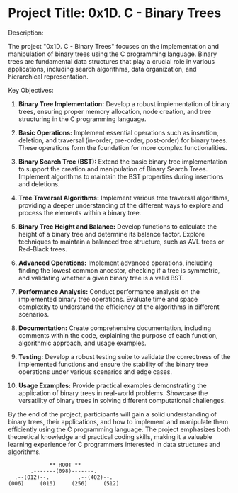 # Project Title: 0x1D. C - Binary Trees

Description:

The project "0x1D. C - Binary Trees" focuses on the implementation and manipulation of binary trees using the C programming language. Binary trees are fundamental data structures that play a crucial role in various applications, including search algorithms, data organization, and hierarchical representation.

Key Objectives:

1. **Binary Tree Implementation:** Develop a robust implementation of binary trees, ensuring proper memory allocation, node creation, and tree structuring in the C programming language.

2. **Basic Operations:** Implement essential operations such as insertion, deletion, and traversal (in-order, pre-order, post-order) for binary trees. These operations form the foundation for more complex functionalities.

3. **Binary Search Tree (BST):** Extend the basic binary tree implementation to support the creation and manipulation of Binary Search Trees. Implement algorithms to maintain the BST properties during insertions and deletions.

4. **Tree Traversal Algorithms:** Implement various tree traversal algorithms, providing a deeper understanding of the different ways to explore and process the elements within a binary tree.

5. **Binary Tree Height and Balance:** Develop functions to calculate the height of a binary tree and determine its balance factor. Explore techniques to maintain a balanced tree structure, such as AVL trees or Red-Black trees.

6. **Advanced Operations:** Implement advanced operations, including finding the lowest common ancestor, checking if a tree is symmetric, and validating whether a given binary tree is a valid BST.

7. **Performance Analysis:** Conduct performance analysis on the implemented binary tree operations. Evaluate time and space complexity to understand the efficiency of the algorithms in different scenarios.

8. **Documentation:** Create comprehensive documentation, including comments within the code, explaining the purpose of each function, algorithmic approach, and usage examples.

9. **Testing:** Develop a robust testing suite to validate the correctness of the implemented functions and ensure the stability of the binary tree operations under various scenarios and edge cases.

10. **Usage Examples:** Provide practical examples demonstrating the application of binary trees in real-world problems. Showcase the versatility of binary trees in solving different computational challenges.

By the end of the project, participants will gain a solid understanding of binary trees, their applications, and how to implement and manipulate them efficiently using the C programming language. The project emphasizes both theoretical knowledge and practical coding skills, making it a valuable learning experience for C programmers interested in data structures and algorithms.


                 ** ROOT **
           .-------(098)-------.
      .--(012)--.         .--(402)--.
    (006)     (016)     (256)     (512)